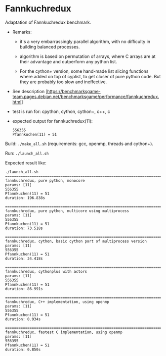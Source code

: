 # Fannkuchredux

Adaptation of Fannkuchredux benchmark.

- Remarks:

  - it's a very embarrassingly parallel algorithm, with no difficulty in building
    balanced processes.

  - algorithm is based on permutation of arrays, where C arrays are at their advantage
    and outperform any python list.

  - For the cython+ version, some hand-made list slicing functions where added on top
    of cyplist, to get closer of pure python code. But they are probably too slow and
    ineffective.


- See description [https://benchmarksgame-team.pages.debian.net/benchmarksgame/performance/fannkuchredux.html]

- test is run for:  cpython, cython, cython+, c++, c

- expected output for fannkuchredux(11):

  ```
  556355
  Pfannkuchen(11) = 51
  ```

Build: `./make_all.sh` (requirements: gcc, openmp, threads and cython+).

Run: `./launch_all.sh`

Expected result like:

```
./launch_all.sh
============================================================================
fannkuchredux, pure python, monocore
params: [11]
556355
Pfannkuchen(11) = 51
duration: 196.838s

============================================================================
fannkuchredux, pure python, multicore using multiprocess
params: [11]
556355
Pfannkuchen(11) = 51
duration: 73.518s

============================================================================
fannkuchredux, cython, basic cython port of multiprocess version
params: [11]
556355
Pfannkuchen(11) = 51
duration: 34.418s

============================================================================
fannkuchredux, cythonplus with actors
params: [11]
556355
Pfannkuchen(11) = 51
duration: 86.991s

============================================================================
fannkuchredux, C++ implementation, using openmp
params: [11]
556355
Pfannkuchen(11) = 51
duration: 0.934s

============================================================================
fannkuchredux, fastest C implementation, using openmp
params: [11]
556355
Pfannkuchen(11) = 51
duration: 0.850s
```
